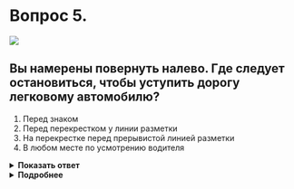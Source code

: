 # Вопрос 5.

![](https://s.drom.ru/i24227/pdd/tickets/2016/1542608218.jpg)

## Вы намерены повернуть налево. Где следует остановиться, чтобы уступить дорогу легковому автомобилю?

1. Перед знаком
2. Перед перекрестком у линии разметки
3. На перекрестке перед прерывистой линией разметки
4. В любом месте по усмотрению водителя

<details>
<summary><b>Показать ответ</b></summary>
Правильный ответ: 2
</details>
<details>
<summary><b>Подробнее</b></summary>
Согласно знаку 2.4 «Уступите дорогу» водители должны пропускать транспорт, движущийся по пересекаемой дороге. Разметка 1.13 в виде треугольников указывает место, где при необходимости следует остановиться. У Вас такая необходимость есть, так как при повороте налево Вы уступаете дорогу легковому автомобилю.
(«Дорожные знаки», «Горизонтальная разметка»)
</details>